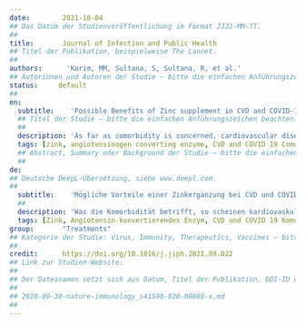 ```yaml
---
date:        2021-10-04
## Das Datum der Studienveröffentlichung im Format JJJJ-MM-TT.
##
title:       Journal of Infection and Public Health
## Titel der Publikation, beispielweise The Lancet.
##
authors:      'Karim, MM, Sultana, S, Sultana, R, et al.'
## Autorinnen und Autoren der Studie – bitte die einfachen Anführungszeichen beachten!
status:     default
##
en:
  subtitle:    'Possible Benefits of Zinc supplement in CVD and COVID-19 Comorbidity'
  ## Titel der Studie – bitte die einfachen Anführungszeichen beachten!
  ##
  description: 'As far as comorbidity is concerned, cardiovascular diseases (CVD) appear to be accounted for the highest prevalence, severity, and fatality among COVID 19 patients. A wide array of causal links connecting CVD and COVID-19 baffle the overall prognosis as well as the efficacy of the given therapeutic interventions. At the centre of this puzzle lies ACE2 that works as a receptor for the SARS-CoV-2, and functional expression of which is also needed to minimize vasoconstriction otherwise would lead to high blood pressure. Furthermore, SARS-CoV-2 infection seems to reduce the functional expression of ACE2. Given these circumstances, it might be advisable to consider a treatment plan for COVID-19 patients with CVD in an approach that would neither aggravate the vasodeleterious arm of the renin-angiotensinogen-aldosterone system (RAAS) nor compromise the vasoprotective arm of RAAS but is effective to minimize or if possible, inhibit the viral replication. Given the immune modulatory role of Zn in both CVD and COVID-19 pathogenesis, zinc supplement to the selective treatment plan for CVD and COVID-19 comorbid conditions, to be decided by the clinicians depending on the cardiovascular conditions of the patients, might greatly improve the therapeutic outcome. Notably, ACE2 is a zinc metalloenzyme and zinc is also known to inhibit viral replication.'
  tags: [zink, angiotensinogen converting enzyme, CVD and COVID 19 Comorbidity, High blood pressure, Vasoconstriction, SARS-CoV-2]
  ## Abstract, Summary oder Background der Studie – bitte die einfachen Anführungszeichen beachten!
  ##
de: 
## Deutsche DeepL-Übersetzung, siehe www.deepl.com.
##
  subtitle:    'Mögliche Vorteile einer Zinkergänzung bei CVD und COVID-19-Komorbidität'
  ##
  description: 'Was die Komorbidität betrifft, so scheinen kardiovaskuläre Erkrankungen (CVD) für die höchste Prävalenz, den höchsten Schweregrad und die höchste Sterblichkeit bei COVID-19-Patienten verantwortlich zu sein. Eine Vielzahl von Kausalzusammenhängen zwischen CVD und COVID-19 gibt Rätsel auf, sowohl was die Gesamtprognose als auch die Wirksamkeit der jeweiligen therapeutischen Maßnahmen betrifft. Im Mittelpunkt dieses Rätsels steht ACE2, das als Rezeptor für SARS-CoV-2 fungiert und dessen funktionelle Expression auch erforderlich ist, um die Gefäßverengung zu minimieren, die andernfalls zu hohem Blutdruck führen würde. Außerdem scheint die SARS-CoV-2-Infektion die funktionelle Expression von ACE2 zu verringern. In Anbetracht dieser Umstände könnte es ratsam sein, einen Behandlungsplan für COVID-19-Patienten mit CVD in Erwägung zu ziehen, der weder den vasodeleteren Arm des Renin-Angiotensinogen-Aldosteron-Systems (RAAS) negativ beeinflusst, noch den vasoprotektiven Arm des RAAS beeinträchtigt, sondern die virale Replikation wirksam minimiert oder, sofern möglich, hemmt. In Anbetracht der immunmodulierenden Rolle von Zn bei der Pathogenese von CVD und COVID-19 könnte eine Zinkergänzung des selektiven Behandlungsplans für CVD und COVID-19-Komorbiditäten, die von den Klinikern in Abhängigkeit von den kardiovaskulären Bedingungen der Patienten zu entscheiden ist, das therapeutische Ergebnis erheblich verbessern. ACE2 ist ein Zink-Metalloenzym, und es ist bekannt, dass Zink auch die Virusreplikation hemmt.'
  tags: [Zink, Angiotensin-konvertierendes Enzym, CVD und COVID 19 Komorbidität, Bluthochdruck, Vasokonstriktion, SARS-CoV-2]
group:       "Treatments"
## Kategorie der Studie: Virus, Immunity, Therapeutics, Vaccines – bitte die Anführungszeichen beachten!
##
credit:      https://doi.org/10.1016/j.jiph.2021.09.022
## Link zur Studien-Website.
##
## Der Dateinamen setzt sich aus Datum, Titel der Publikation, DOI-ID der Studie (nach dem letzten Slash) und der Dateiendung zusammen. Bitte den Unterstrich vor der DOI-ID beachten!
##
## 2020-09-30-nature-immunology_s41590-020-00808-x.md
##
---
```

<object data="{{ page.link }}" style='height:calc(100vh - 400px); width: 100%' type='application/pdf'></object>
